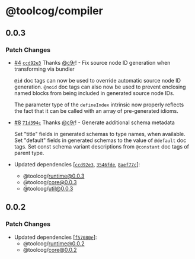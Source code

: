 # @toolcog/compiler

## 0.0.3

### Patch Changes

- [#4](https://github.com/toolcog/toolcog/pull/4) [`ccd92e3`](https://github.com/toolcog/toolcog/commit/ccd92e3b007776fa9334740533d6c668084cc7cf) Thanks [@c9r](https://github.com/c9r)! - Fix source node ID generation when transforming via bundler

  `@id` doc tags can now be used to override automatic source node ID generation.
  `@noid` doc tags can also now be used to prevent enclosing named blocks from
  being included in generated source node IDs.

  The parameter type of the `defineIndex` intrinsic now properly reflects the
  fact that it can be called with an array of pre-generated idioms.

- [#8](https://github.com/toolcog/toolcog/pull/8) [`71d394c`](https://github.com/toolcog/toolcog/commit/71d394cdcf2541882ce87c259831a6e0ab84df62) Thanks [@c9r](https://github.com/c9r)! - Generate additional schema metadata

  Set "title" fields in generated schemas to type names, when available.
  Set "default" fields in generated schemas to the value of `@default` doc tags.
  Set const schema variant descriptions from `@constant` doc tags of parent type.

- Updated dependencies [[`ccd92e3`](https://github.com/toolcog/toolcog/commit/ccd92e3b007776fa9334740533d6c668084cc7cf), [`3546fde`](https://github.com/toolcog/toolcog/commit/3546fdeb47ba1561a0d135bd67096c5c5d9ea945), [`8aef77c`](https://github.com/toolcog/toolcog/commit/8aef77c6a830367fbc41170ef7e0700d32087d82)]:
  - @toolcog/runtime@0.0.3
  - @toolcog/core@0.0.3
  - @toolcog/util@0.0.3

## 0.0.2

### Patch Changes

- Updated dependencies [[`f57080e`](https://github.com/toolcog/toolcog/commit/f57080e99a41fc8484ea46bd3c49a73cad01c996)]:
  - @toolcog/runtime@0.0.2
  - @toolcog/core@0.0.2
